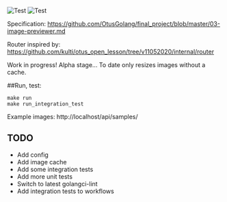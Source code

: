 ![Test](https://github.com/avbru/image-previewer/workflows/Test/badge.svg?branch=master)
![Test](https://github.com/avbru/image-previewer/workflows/Test/badge.svg?branch=master)

Specification: https://github.com/OtusGolang/final_project/blob/master/03-image-previewer.md

Router inspired by: https://github.com/kulti/otus_open_lesson/tree/v11052020/internal/router

Work in progress! Alpha stage...
To date only resizes images without a cache.

##Run, test:
```
make run
make run_integration_test
```
Example images: http://localhost/api/samples/

## TODO
* Add config
* Add image cache
* Add some integration tests
* Add more unit tests
* Switch to latest golangci-lint
* Add integration tests to workflows